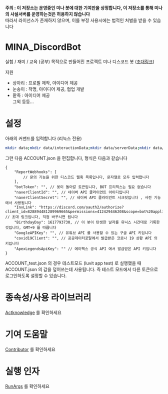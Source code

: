 
**주의 : 이 저장소는 운영중인 미나 봇에 대한 기여만을 상정합니다, 이 저장소를 통해 미나의 사설서버를 운영하는것은 허용하지 않습니다**  
따라서 라이선스가 존재하지 않으며, 이를 부정 사용시에는 법적인 처벌을 받을 수 있습니다  

# MINA_DiscordBot

실험 / 재미 / 교육 (공부) 목적으로 만들어진 프로젝트 미나 디스코드 봇 ([초대링크](https://discord.com/oauth2/authorize?client_id=828894481289969665&permissions=412429446208&scope=bot%20applications.commands))  

지원  
- 상아리 : 프로필 제작, 아이디어 제공  
- 눈송이 : 작명, 아이디어 제공, 협업 개발  
- 팥죽 : 아이디어 제공  
그외 등등...  

# 설정
아래의 커맨드를 입력합니다 (리눅스 전용)  
```sh
mkdir data;mkdir data/interactionData;mkdir data/serverData;mkdir data/userData;mkdir data/userLearn;mkdir data/youtubeCache;mkdir data/youtubeFiles;touch data/userLearn/index;touch data/ACCOUNT_test.json;touch data/ACCOUNT.json;printf "[]" > data/lastMusicStatus.json;printf "[]" > data/loveLeaderstatus.json
```
그런 다음 ACCOUNT.json 을 편집합니다, 형식은 다음과 같습니다  
```jsonc
{
    "ReportWebhooks": [
        // 문의 기능을 위한 디스코드 웹훅 목록입니다, 문자열로 모두 입력합니다
    ],
    "botToken": "", // 봇이 돌아갈 토큰입니다, BOT 프리픽스는 필요 없습니다
    "naverClientId": "", // 네이버 API 클라이언트 아이디입니다
    "naverClientSecret": "", // 네이버 API 클라이언트 시크릿입니다 , 사전 기능에서 사용됩니다
    "InvLink": "https://discord.com/oauth2/authorize?client_id=828894481289969665&permissions=412429446208&scope=bot%20applications.commands", // 초대 링크입니다, 직접 바꾸시면 됩니다
    "BirthdayDay": 1617793730, // 이 봇이 탄생한 날자를 유닉스 시간대로 기록한것입니다, GMT+9 를 따릅니다
    "GoogleAPIKey": "", // 유튜브 API 를 사용할 수 있는 구글 API 키입니다
    "covid19Client": "", // 공공데이터포탈에서 발급받은 코로나 19 상황 API 의 키입니다
    "ApexLegendsApiKey": "" // 에이펙스 공식 API 에서 발급받은 API 키입니다
}
```
ACCOUNT_test.json 의 경우 테스트모드 (luvit app test) 로 실행했을 때 ACCOUNT.json 의 값을 덮어쓰는데 사용됩니다. 즉 테스트 모드에서 다른 토큰으로 로그인하도록 설정할 수 있습니다.  

# 종속성/사용 라이브러리
[Actknowledge](./docs/Actknowledge) 를 확인하세요  

# 기여 도움말
[Contributor](./docs/Contributor) 를 확인하세요  

# 실행 인자
[RunArgs](./docs/RunArgs) 를 확인하세요  

